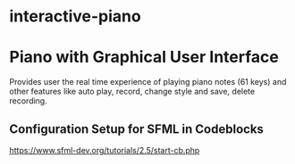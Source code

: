 # interactive-piano

# Piano with Graphical User Interface
  Provides user the real time experience of playing piano notes (61 keys) and other features like auto play, record, change style and save, delete recording.
 
## Configuration Setup for SFML in Codeblocks 
  https://www.sfml-dev.org/tutorials/2.5/start-cb.php


